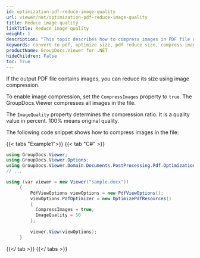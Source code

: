 ```yaml
---
id: optimization-pdf-reduce-image-quality
url: viewer/net/optimization-pdf-reduce-image-quality
title: Reduce image quality
linkTitle: Reduce image quality
weight: 1
description: "This topic describes how to compress images in PDF file using the GroupDocs.Viewer .NET API (C#)."
keywords: convert to pdf, optimize size, pdf reduce size, compress images
productName: GroupDocs.Viewer for .NET
hideChildren: False
toc: True
---
```


If the output PDF file contains images, you can reduce its size using image compression.

To enable image compression, set the `CompressImages` property to `true`. The GroupDocs.Viewer compresses all images in the file.

The `ImageQuality` property determines the compression ratio. It is a quality value in percent. 100% means original quality.

The following code snippet shows how to compress images in the file:

{{< tabs "Example1">}}
{{< tab "C#" >}}
```csharp
using GroupDocs.Viewer;
using GroupDocs.Viewer.Options;
using GroupDocs.Viewer.Domain.Documents.PostProcessing.Pdf.Optimization;
// ...

using (var viewer = new Viewer("sample.docx"))
     {
         PdfViewOptions viewOptions = new PdfViewOptions();
         viewOptions.PdfOptimizer = new OptimizePdfResources()
         {
           CompressImages = true,
           ImageQuality = 50
         };
     
         viewer.View(viewOptions);
     }
```
{{</ tab >}}
{{</ tabs >}}


